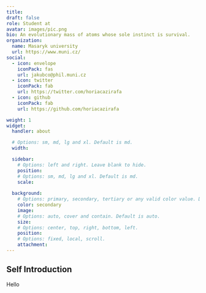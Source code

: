 ```yaml
---
title: 
draft: false
role: Student at
avatar: images/pic.png
bio: An evolutionary mass of atoms whose sole instinct is survival.
organization:
  name: Masaryk university
  url: https://www.muni.cz/
social:
  - icon: envelope
    iconPack: fas
    url: jakubco@phil.muni.cz
  - icon: twitter
    iconPack: fab
    url: https://twitter.com/horiacazirafa
  - icon: github
    iconPack: fab
    url: https://github.com/horiacazirafa

weight: 1
widget:
  handler: about

  # Options: sm, md, lg and xl. Default is md.
  width:

  sidebar:
    # Options: left and right. Leave blank to hide.
    position:
    # Options: sm, md, lg and xl. Default is md.
    scale:
  
  background:
    # Options: primary, secondary, tertiary or any valid color value. Default is primary.
    color: secondary
    image:
    # Options: auto, cover and contain. Default is auto.
    size:
    # Options: center, top, right, bottom, left.
    position:
    # Options: fixed, local, scroll.
    attachment: 
---
```


## Self Introduction

Hello

